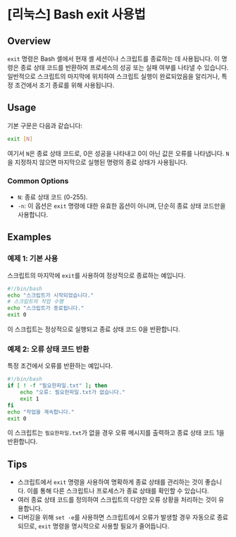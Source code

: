 # [리눅스] Bash exit 사용법

## Overview
`exit` 명령은 Bash 셸에서 현재 셸 세션이나 스크립트를 종료하는 데 사용됩니다. 이 명령은 종료 상태 코드를 반환하여 프로세스의 성공 또는 실패 여부를 나타낼 수 있습니다. 일반적으로 스크립트의 마지막에 위치하여 스크립트 실행이 완료되었음을 알리거나, 특정 조건에서 조기 종료를 위해 사용됩니다.

## Usage
기본 구문은 다음과 같습니다:

```bash
exit [N]
```

여기서 `N`은 종료 상태 코드로, 0은 성공을 나타내고 0이 아닌 값은 오류를 나타냅니다. `N`을 지정하지 않으면 마지막으로 실행된 명령의 종료 상태가 사용됩니다.

### Common Options
- `N`: 종료 상태 코드 (0-255). 
- `-n`: 이 옵션은 `exit` 명령에 대한 유효한 옵션이 아니며, 단순히 종료 상태 코드만을 사용합니다.

## Examples

### 예제 1: 기본 사용
스크립트의 마지막에 `exit`를 사용하여 정상적으로 종료하는 예입니다.

```bash
#!/bin/bash
echo "스크립트가 시작되었습니다."
# 스크립트의 작업 수행
echo "스크립트가 종료됩니다."
exit 0
```

이 스크립트는 정상적으로 실행되고 종료 상태 코드 0을 반환합니다.

### 예제 2: 오류 상태 코드 반환
특정 조건에서 오류를 반환하는 예입니다.

```bash
#!/bin/bash
if [ ! -f "필요한파일.txt" ]; then
    echo "오류: 필요한파일.txt가 없습니다."
    exit 1
fi
echo "작업을 계속합니다."
exit 0
```

이 스크립트는 `필요한파일.txt`가 없을 경우 오류 메시지를 출력하고 종료 상태 코드 1을 반환합니다.

## Tips
- 스크립트에서 `exit` 명령을 사용하여 명확하게 종료 상태를 관리하는 것이 좋습니다. 이를 통해 다른 스크립트나 프로세스가 종료 상태를 확인할 수 있습니다.
- 여러 종료 상태 코드를 정의하여 스크립트의 다양한 오류 상황을 처리하는 것이 유용합니다.
- 디버깅을 위해 `set -e`를 사용하면 스크립트에서 오류가 발생할 경우 자동으로 종료되므로, `exit` 명령을 명시적으로 사용할 필요가 줄어듭니다.